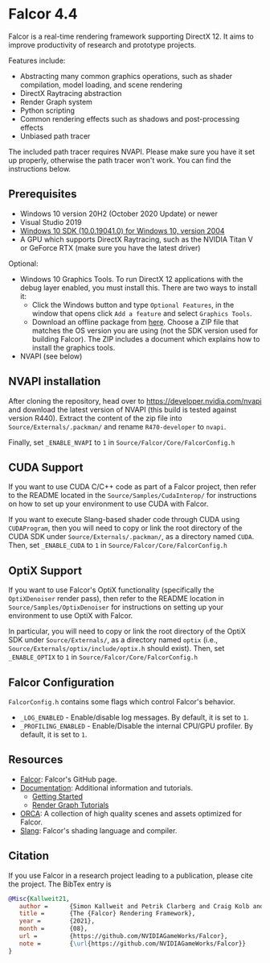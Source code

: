 # Falcor 4.4

Falcor is a real-time rendering framework supporting DirectX 12. It aims to improve productivity of research and prototype projects.

Features include:
* Abstracting many common graphics operations, such as shader compilation, model loading, and scene rendering
* DirectX Raytracing abstraction
* Render Graph system
* Python scripting
* Common rendering effects such as shadows and post-processing effects
* Unbiased path tracer

The included path tracer requires NVAPI. Please make sure you have it set up properly, otherwise the path tracer won't work. You can find the instructions below.

## Prerequisites
- Windows 10 version 20H2 (October 2020 Update) or newer
- Visual Studio 2019
- [Windows 10 SDK (10.0.19041.0) for Windows 10, version 2004](https://developer.microsoft.com/en-us/windows/downloads/windows-10-sdk/)
- A GPU which supports DirectX Raytracing, such as the NVIDIA Titan V or GeForce RTX (make sure you have the latest driver)

Optional:
- Windows 10 Graphics Tools. To run DirectX 12 applications with the debug layer enabled, you must install this. There are two ways to install it:
    - Click the Windows button and type `Optional Features`, in the window that opens click `Add a feature` and select `Graphics Tools`.
    - Download an offline package from [here](https://docs.microsoft.com/en-us/windows-hardware/test/hlk/windows-hardware-lab-kit#supplemental-content-for-graphics-media-and-mean-time-between-failures-mtbf-tests). Choose a ZIP file that matches the OS version you are using (not the SDK version used for building Falcor). The ZIP includes a document which explains how to install the graphics tools.
- NVAPI (see below)

## NVAPI installation
After cloning the repository, head over to https://developer.nvidia.com/nvapi and download the latest version of NVAPI (this build is tested against version R440).
Extract the content of the zip file into `Source/Externals/.packman/` and rename `R470-developer` to `nvapi`.

Finally, set `_ENABLE_NVAPI` to `1` in `Source/Falcor/Core/FalcorConfig.h`

## CUDA Support
If you want to use CUDA C/C++ code as part of a Falcor project, then refer to the README located in the `Source/Samples/CudaInterop/` for instructions on how to set up your environment to use CUDA with Falcor.

If you want to execute Slang-based shader code through CUDA using `CUDAProgram`, then you will need to copy or link the root directory of the CUDA SDK under `Source/Externals/.packman/`, as a directory named `CUDA`.
Then, set `_ENABLE_CUDA` to `1` in `Source/Falcor/Core/FalcorConfig.h`

## OptiX Support
If you want to use Falcor's OptiX functionality (specifically the `OptiXDenoiser` render pass), then refer to the README location in `Source/Samples/OptixDenoiser` for instructions on setting up your environment to use OptiX with Falcor.

In particular, you will need to copy or link the root directory of the OptiX SDK under `Source/Externals/`, as a directory named `optix` (i.e., `Source/Externals/optix/include/optix.h` should exist).
Then, set `_ENABLE_OPTIX` to `1` in `Source/Falcor/Core/FalcorConfig.h`

## Falcor Configuration
`FalcorConfig.h` contains some flags which control Falcor's behavior.
- `_LOG_ENABLED` - Enable/disable log messages. By default, it is set to `1`.
- `_PROFILING_ENABLED` - Enable/Disable the internal CPU/GPU profiler. By default, it is set to `1`.

## Resources
- [Falcor](https://github.com/NVIDIAGameWorks/Falcor): Falcor's GitHub page.
- [Documentation](./Docs/index.md): Additional information and tutorials.
    - [Getting Started](./Docs/Getting-Started.md)
    - [Render Graph Tutorials](./Docs/Tutorials/index.md)
- [ORCA](https://developer.nvidia.com/orca): A collection of high quality scenes and assets optimized for Falcor.
- [Slang](https://github.com/shader-slang/slang): Falcor's shading language and compiler.

## Citation
If you use Falcor in a research project leading to a publication, please cite the project.
The BibTex entry is

```bibtex
@Misc{Kallweit21,
   author =      {Simon Kallweit and Petrik Clarberg and Craig Kolb and Kai-Hwa Yao and T. Foley and Lifan Wu and Lucy Chen and Tomas Akenine-Moller and Chris Wyman and Cyril Crassin and Nir Benty}
   title =       {The {Falcor} Rendering Framework},
   year =        {2021},
   month =       {08},
   url =         {https://github.com/NVIDIAGameWorks/Falcor},
   note =        {\url{https://github.com/NVIDIAGameWorks/Falcor}}
}
```
